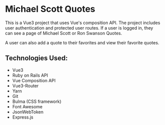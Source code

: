 # Michael Scott Quotes

This is a Vue3 project that uses Vue's composition API. The project includes user authentication and protected user routes. If a user is logged in, they can see a page of Michael Scott or Ron Swanson Quotes.

A user can also add a quote to their favorites and view their favorite quotes.

## Technologies Used:

- Vue3
- Ruby on Rails API
- Vue Composition API
- Vue3-Router
- Yarn
- Git
- Bulma (CSS framework)
- Font Awesome
- JsonWebToken
- Express.js
